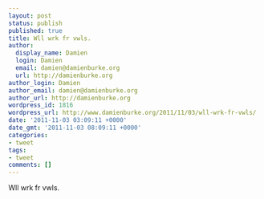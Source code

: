 ```yaml
---
layout: post
status: publish
published: true
title: Wll wrk fr vwls.
author:
  display_name: Damien
  login: Damien
  email: damien@damienburke.org
  url: http://damienburke.org
author_login: Damien
author_email: damien@damienburke.org
author_url: http://damienburke.org
wordpress_id: 1816
wordpress_url: http://www.damienburke.org/2011/11/03/wll-wrk-fr-vwls/
date: '2011-11-03 03:09:11 +0000'
date_gmt: '2011-11-03 08:09:11 +0000'
categories:
- tweet
tags:
- tweet
comments: []
---
```

<p>Wll wrk fr vwls.</p>
